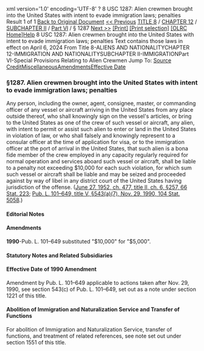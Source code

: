 xml version='1.0' encoding='UTF-8' ?
8 USC 1287: Alien crewmen brought into the United States with intent to evade immigration laws; penalties
 Result 1 of 1
[Back to Original Document](/view.xhtml;jsessionid=B94BB414E3B630B9977148AD7896F346)
[<< Previous](#)
 [TITLE 8](/view.xhtml;jsessionid=B94BB414E3B630B9977148AD7896F346?req=granuleid%3AUSC-prelim-title8&saved=%7CZ3JhbnVsZWlkOlVTQy1wcmVsaW0tdGl0bGU4LXNlY3Rpb24xMjg3%7C%7C%7C0%7Cfalse%7Cprelim&edition=prelim) / [CHAPTER 12](/view.xhtml;jsessionid=B94BB414E3B630B9977148AD7896F346?req=granuleid%3AUSC-prelim-title8-chapter12&saved=%7CZ3JhbnVsZWlkOlVTQy1wcmVsaW0tdGl0bGU4LXNlY3Rpb24xMjg3%7C%7C%7C0%7Cfalse%7Cprelim&edition=prelim) / [SUBCHAPTER II](/view.xhtml;jsessionid=B94BB414E3B630B9977148AD7896F346?req=granuleid%3AUSC-prelim-title8-chapter12-subchapter2&saved=%7CZ3JhbnVsZWlkOlVTQy1wcmVsaW0tdGl0bGU4LXNlY3Rpb24xMjg3%7C%7C%7C0%7Cfalse%7Cprelim&edition=prelim) / [Part VI](/view.xhtml;jsessionid=B94BB414E3B630B9977148AD7896F346?req=granuleid%3AUSC-prelim-title8-chapter12-subchapter2-part6&saved=%7CZ3JhbnVsZWlkOlVTQy1wcmVsaW0tdGl0bGU4LXNlY3Rpb24xMjg3%7C%7C%7C0%7Cfalse%7Cprelim&edition=prelim) / § 1287
 [Next >>](#)
[[Print]](#)
 [[Print selection]](#)
[[OLRC Home]](/browse.xhtml;jsessionid=B94BB414E3B630B9977148AD7896F346)[Help](/navHelp.xhtml;jsessionid=B94BB414E3B630B9977148AD7896F346)
8 USC 1287: Alien crewmen brought into the United States with intent to evade immigration laws; penalties
Text contains those laws in effect on April 6, 2024
From Title 8-ALIENS AND NATIONALITYCHAPTER 12-IMMIGRATION AND NATIONALITYSUBCHAPTER II-IMMIGRATIONPart VI-Special Provisions Relating to Alien Crewmen
Jump To: [Source Credit](#sourcecredit)[Miscellaneous](#miscellaneous-note)[Amendments](#amendment-note)[Effective Date](#effectivedate-amendment-note)
### §1287. Alien crewmen brought into the United States with intent to evade immigration laws; penalties
Any person, including the owner, agent, consignee, master, or commanding officer of any vessel or aircraft arriving in the United States from any place outside thereof, who shall knowingly sign on the vessel's articles, or bring to the United States as one of the crew of such vessel or aircraft, any alien, with intent to permit or assist such alien to enter or land in the United States in violation of law, or who shall falsely and knowingly represent to a consular officer at the time of application for visa, or to the immigration officer at the port of arrival in the United States, that such alien is a bona fide member of the crew employed in any capacity regularly required for normal operation and services aboard such vessel or aircraft, shall be liable to a penalty not exceeding $10,000 for each such violation, for which sum such vessel or aircraft shall be liable and may be seized and proceeded against by way of libel in any district court of the United States having jurisdiction of the offense.
([June 27, 1952, ch. 477, title II, ch. 6, §257, 66 Stat. 223](/statviewer.htm?volume=66&page=223); [Pub. L. 101–649, title V, §543(a)(7), Nov. 29, 1990, 104 Stat. 5058](/statviewer.htm?volume=104&page=5058).)
#### **Editorial Notes**
#### Amendments
**1990**-Pub. L. 101–649 substituted "$10,000" for "$5,000".
#### **Statutory Notes and Related Subsidiaries**
#### Effective Date of 1990 Amendment
Amendment by Pub. L. 101–649 applicable to actions taken after Nov. 29, 1990, see section 543(c) of Pub. L. 101–649, set out as a note under section 1221 of this title.
#### Abolition of Immigration and Naturalization Service and Transfer of Functions
For abolition of Immigration and Naturalization Service, transfer of functions, and treatment of related references, see note set out under section 1551 of this title.
